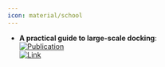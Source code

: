 ```yaml
---
icon: material/school
---
```


- **A practical guide to large-scale docking**:   
	[![Publication](https://img.shields.io/badge/Publication-Citations:268-blue?style=for-the-badge&logo=bookstack)](https://doi.org/10.1038/s41596-021-00597-z)  
	[![Link](https://img.shields.io/badge/Link-online-brightgreen?style=for-the-badge&logo=cachet&logoColor=65FF8F)](https://www.nature.com/articles/s41596-021-00597-z)  
